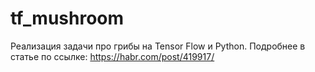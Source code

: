 # tf_mushroom
Реализация задачи про грибы на Tensor Flow и Python.
Подробнее в статье по ссылке: https://habr.com/post/419917/
